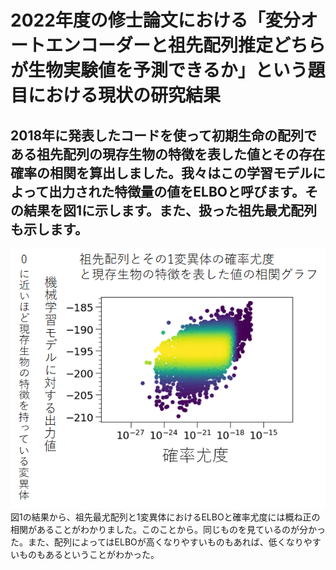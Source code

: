 # 2022年度の修士論文における「変分オートエンコーダーと祖先配列推定どちらが生物実験値を予測できるか」という題目における現状の研究結果
## 2018年に発表したコードを使って初期生命の配列である祖先配列の現存生物の特徴を表した値とその存在確率の相関を算出しました。我々はこの学習モデルによって出力された特徴量の値をELBOと呼びます。その結果を図1に示します。また、扱った祖先最尤配列も示します。
![祖先最尤配列とその1変異体のELBOと確率尤度の関係](祖先配列_確率尤度_ELBO.png "図1:祖先配列とその1変異体の特徴量と確率尤度の相関関係" )<br>
図1の結果から、祖先最尤配列と1変異体におけるELBOと確率尤度には概ね正の相関があることがわかりました。このことから。同じものを見ているのが分かった。また、配列によってはELBOが高くなりやすいものもあれば、低くなりやすいものもあるということがわかった。
